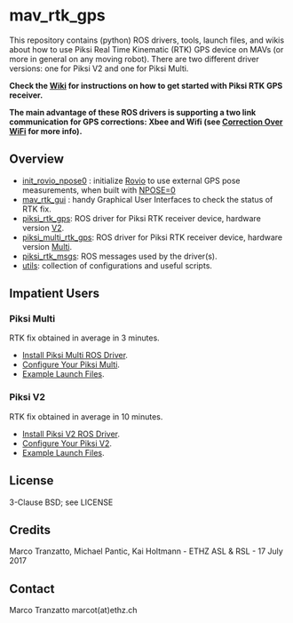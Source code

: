 mav_rtk_gps
======

This repository contains (python) ROS drivers, tools, launch files, and wikis about how to use Piksi Real Time Kinematic (RTK) GPS device on MAVs (or more in general on any moving robot). There are two different driver versions: one for Piksi V2 and one for Piksi Multi. 

**Check the [Wiki](https://github.com/ethz-asl/mav_rtk_gps/wiki) for instructions on how to get started with Piksi RTK GPS receiver.**

**The main advantage of these ROS drivers is supporting a two link communication for GPS corrections: Xbee and Wifi (see [Correction Over WiFi](https://github.com/ethz-asl/mav_rtk_gps/wiki/Corrections-Over-WiFi) for more info).**

Overview
------
- [init_rovio_npose0](https://github.com/ethz-asl/mav_rtk_gps/tree/master/init_rovio_npose0) : initialize [Rovio](https://github.com/ethz-asl/rovio) to use external GPS pose measurements, when built with [NPOSE=0](https://github.com/ethz-asl/rovio/wiki/Configuration#build-configuration)
- [mav_rtk_gui](https://github.com/ethz-asl/mav_rtk_gps/tree/master/mav_rtk_gui) : handy Graphical User Interfaces to check the status of RTK fix.
- [piksi_rtk_gps](https://github.com/ethz-asl/mav_rtk_gps/tree/master/piksi_rtk_gps): ROS driver for Piksi RTK receiver device, hardware version [V2](http://docs.swiftnav.com/pdfs/piksi_datasheet_v2.3.1.pdf).
- [piksi_multi_rtk_gps](https://github.com/ethz-asl/mav_rtk_gps/tree/master/piksi_multi_rtk_gps): ROS driver for Piksi RTK receiver device, hardware version [Multi](https://www.swiftnav.com/piksi-multi).
- [piksi_rtk_msgs](https://github.com/ethz-asl/mav_rtk_gps/tree/master/piksi_rtk_msgs): ROS messages used by the driver(s).
- [utils](https://github.com/ethz-asl/mav_rtk_gps/tree/master/utils): collection of configurations and useful scripts.

Impatient Users
------
### Piksi Multi
RTK fix obtained in average in 3 minutes.
 - [Install Piksi Multi ROS Driver](https://github.com/ethz-asl/mav_rtk_gps/tree/master/piksi_multi_rtk_gps#installation).
 - [Configure Your Piksi Multi](https://github.com/ethz-asl/mav_rtk_gps/wiki/Installing-and-Configuring-Piksi#settings-piksi-multi).
  - [Example Launch Files](https://github.com/ethz-asl/mav_rtk_gps/tree/master/piksi_multi_rtk_gps#usage).
  
### Piksi V2
RTK fix obtained in average in 10 minutes.
 - [Install Piksi V2 ROS Driver](https://github.com/ethz-asl/mav_rtk_gps/tree/master/piksi_rtk_gps#installation).
 - [Configure Your Piksi V2](https://github.com/ethz-asl/mav_rtk_gps/wiki/Installing-and-Configuring-Piksi#settings-piksi-v2).
 - [Example Launch Files](https://github.com/ethz-asl/mav_rtk_gps/tree/master/piksi_rtk_gps#usage).

License
-------
3-Clause BSD; see LICENSE

Credits
-------
Marco Tranzatto, Michael Pantic, Kai Holtmann - ETHZ ASL & RSL - 17 July 2017

Contact
-------
Marco Tranzatto marcot(at)ethz.ch
